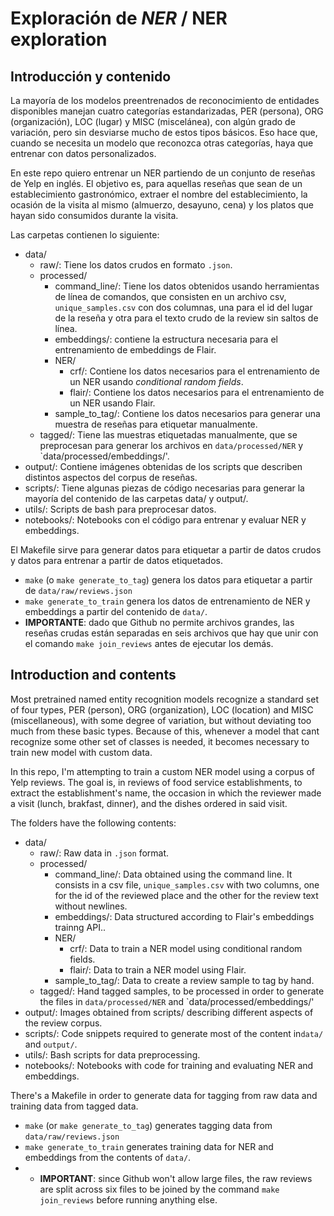 # Exploración de _NER_ / NER exploration


## Introducción y contenido

La mayoría de los modelos preentrenados de reconocimiento de entidades disponibles manejan cuatro categorías estandarizadas, PER (persona), ORG (organización), LOC (lugar) y MISC (miscelánea), con algún grado de variación, pero sin desviarse mucho de estos tipos básicos. Eso hace que, cuando se necesita un modelo que reconozca otras categorías, haya que entrenar con datos personalizados. 

En este repo quiero entrenar un NER partiendo de un conjunto de reseñas de Yelp en inglés. El objetivo es, para aquellas reseñas que sean de un establecimiento gastronómico, extraer el nombre del establecimiento, la ocasión de la visita al mismo (almuerzo, desayuno, cena) y los platos que hayan sido consumidos durante la visita.

Las carpetas contienen lo siguiente:
- data/
  - raw/: Tiene los datos crudos en formato `.json`.
  - processed/
    - command_line/: Tiene los datos obtenidos usando herramientas de línea de comandos, que consisten en un archivo csv, `unique_samples.csv` con dos columnas, una para el id del lugar de la reseña y otra para el texto crudo de la review sin saltos de línea.
    - embeddings/: contiene la estructura necesaria para el entrenamiento de embeddings de Flair.
    - NER/
      - crf/: Contiene los datos necesarios para el entrenamiento de un NER usando _conditional random fields_.
      - flair/: Contiene los datos necesarios para el entrenamiento de un NER usando Flair.
    - sample_to_tag/: Contiene los datos necesarios para generar una muestra de reseñas para etiquetar manualmente.
  - tagged/: Tiene las muestras etiquetadas manualmente, que se preprocesan para generar los archivos en `data/processed/NER` y `data/processed/embeddings/'.
- output/: Contiene imágenes obtenidas de los scripts que describen distintos aspectos del corpus de reseñas.
- scripts/: Tiene algunas piezas de código necesarias para generar la mayoría del contenido de las carpetas data/ y output/.
- utils/: Scripts de bash para preprocesar datos.
- notebooks/: Notebooks con el código para entrenar y evaluar NER y embeddings.

El Makefile sirve para generar datos para etiquetar a partir de datos crudos y datos para entrenar a partir de datos etiquetados.
- `make` (o `make generate_to_tag`) genera los datos para etiquetar a partir de `data/raw/reviews.json`
- `make generate_to_train` genera los datos de entrenamiento de NER y embeddings a partir del contenido de `data/`.
- **IMPORTANTE**: dado que Github no permite archivos grandes, las reseñas crudas están separadas en seis archivos que hay que unir con el comando `make join_reviews` antes de ejecutar los demás.


## Introduction and contents

Most pretrained named entity recognition models recognize a standard set of four types, PER (person), ORG (organization), LOC (location) and MISC (miscellaneous), with some degree of variation, but without deviating too much from these basic types. Because of this, whenever a model that cant recognize some other set of classes is needed, it becomes necessary to train new model with custom data.

In this repo, I'm attempting to train a custom NER model using a corpus of Yelp reviews. The goal is, in reviews of food service establishments, to extract the establishment's name, the occasion in which the reviewer made a visit (lunch, brakfast, dinner), and the dishes ordered in said visit.

The folders have the following contents:
- data/
  - raw/: Raw data in `.json` format.
  - processed/
    - command_line/: Data obtained using the command line. It consists in a csv file, `unique_samples.csv` with two columns, one for the id of the reviewed place and the other for the review text without newlines.
    - embeddings/: Data structured according to Flair's embeddings trainng API..
    - NER/
      - crf/: Data to train a NER model using conditional random fields.
      - flair/: Data to train a NER model using Flair.
    - sample_to_tag/: Data to create a review sample to tag by hand.
  - tagged/: Hand tagged samples, to be processed in order to generate the files in `data/processed/NER` and `data/processed/embeddings/'
- output/: Images obtained from scripts/ describing different aspects of the review corpus.
- scripts/: Code snippets required to generate most of the content in`data/` and `output/`.
- utils/: Bash scripts for data preprocessing.
- notebooks/: Notebooks with code for training and evaluating NER and embeddings.

There's a Makefile in order to generate data for tagging from raw data and training data from tagged data.
- `make` (or `make generate_to_tag`) generates tagging data from `data/raw/reviews.json`
- `make generate_to_train` generates training data for NER and embeddings from the contents of `data/`.
- - **IMPORTANT**: since Github won't allow large files, the raw reviews are split across six files to be joined by the command `make join_reviews` before running anything else.
